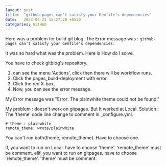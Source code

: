```yaml
---
layout: post
title:  "github-pages can't satisfy your Gemfile's dependencies"
date:   2023-04-21 15:27:20 +0530
categories: GitHub
---
```


Here was a problem for build git blog.
The Error message was :
`github-pages can't satisfy your Gemfile's dependencies.`

It was so hard what was the problem. Here is How do I solve.

You have to check gitblog's repository.
1. can see the menu 'Actions', click then there will be workflow runs.
2. Click the pages_build-deployment with error.
3. Click the red X-box.
4. Now, you can see the error message.

My Error message was "Error:  The plainwhite theme could not be found."

My problem : doesn't work on gitpages. But It worked at Local.
Solution : The 'theme' code line change to comment in _configure.yml. 

```
# theme : plainwhite
remote_theme: wrote/plainwhite
```
You can't run both(theme, remote_theme). Have to choose one.

If, you want to run on Local. have to choose 'theme'. 'remote_theme' must be comment.
elif, you want to run on gitpages. have to choose 'remote_theme'. 'theme' must be comment.
